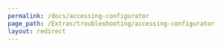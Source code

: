 ```yaml
---
permalink: /docs/accessing-configurator
page_path: /Extras/troubleshooting/accessing-configurator
layout: redirect
---
```

